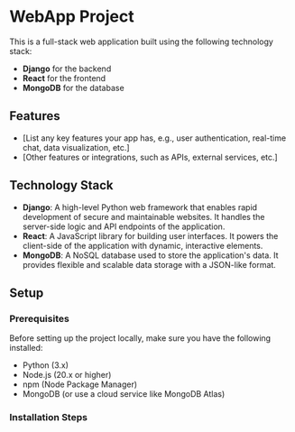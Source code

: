 # WebApp Project

This is a full-stack web application built using the following technology stack:

- **Django** for the backend
- **React** for the frontend
- **MongoDB** for the database

## Features

- [List any key features your app has, e.g., user authentication, real-time chat, data visualization, etc.]
- [Other features or integrations, such as APIs, external services, etc.]

## Technology Stack

- **Django**: A high-level Python web framework that enables rapid development of secure and maintainable websites. It handles the server-side logic and API endpoints of the application.
- **React**: A JavaScript library for building user interfaces. It powers the client-side of the application with dynamic, interactive elements.
- **MongoDB**: A NoSQL database used to store the application's data. It provides flexible and scalable data storage with a JSON-like format.

## Setup

### Prerequisites

Before setting up the project locally, make sure you have the following installed:

- Python (3.x)
- Node.js (20.x or higher)
- npm (Node Package Manager)
- MongoDB (or use a cloud service like MongoDB Atlas)

### Installation Steps
